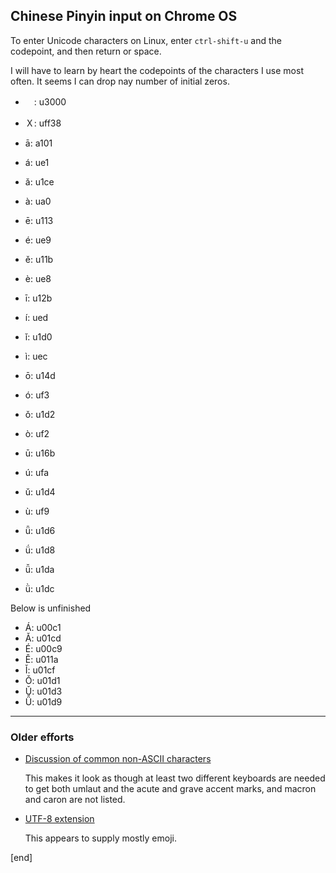 ## Chinese Pinyin input on Chrome OS

To enter Unicode characters on Linux, enter `ctrl-shift-u` and the codepoint, and then return or space.

I will have to learn by heart the codepoints of the characters I use most often. It seems I can drop nay number of initial zeros.

 * 　: u3000
 * Ｘ: uff38
 
 * ā: a101
 * á: ue1
 * ǎ: u1ce
 * à: ua0
 * ē: u113
 * é: ue9
 * ě: u11b
 * è: ue8
 * ī: u12b
 * í: ued
 * ǐ: u1d0
 * ì: uec
 * ō: u14d
 * ó: uf3
 * ǒ: u1d2
 * ò: uf2
 * ū: u16b
 * ú: ufa
 * ǔ: u1d4
 * ù: uf9
 * ǖ: u1d6
 * ǘ: u1d8
 * ǚ: u1da
 * ǜ: u1dc

Below is unfinished

 * Á: u00c1
 * Ǎ: u01cd
 * É: u00c9
 * Ě: u011a
 * Ǐ: u01cf
 * Ǒ: u01d1
 * Ǔ: u01d3
 * Ǚ: u01d9

---

### Older efforts

 * [Discussion of common non-ASCII characters](http://sites.hanovernorwichschools.org/techsupport/howtos/google/chromebook-accent-characters)

   This makes it look as though at least two different keyboards are needed to get both umlaut and the acute and grave accent marks, and macron and caron are not listed.

 * [UTF-8 extension](https://chrome.google.com/webstore/detail/utf-8-and-unicode-charact/fcemphgmjnjpmmdhcedhjiegickfbiia/related?hl=en)

   This appears to supply mostly emoji.



[end]

